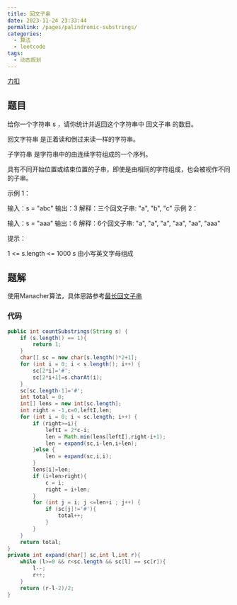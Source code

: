 ```yaml
---
title: 回文子串
date: 2023-11-24 23:33:44
permalink: /pages/palindromic-substrings/
categories:
  - 算法
  - leetcode
tags:
  - 动态规划
---
```


[力扣](https://leetcode-cn.com/problems/palindromic-substrings/)

## 题目
给你一个字符串 s ，请你统计并返回这个字符串中 回文子串 的数目。

回文字符串 是正着读和倒过来读一样的字符串。

子字符串 是字符串中的由连续字符组成的一个序列。

具有不同开始位置或结束位置的子串，即使是由相同的字符组成，也会被视作不同的子串。

示例 1：

输入：s = "abc"
输出：3
解释：三个回文子串: "a", "b", "c"
示例 2：

输入：s = "aaa"
输出：6
解释：6个回文子串: "a", "a", "a", "aa", "aa", "aaa"
 

提示：

1 <= s.length <= 1000
s 由小写英文字母组成

## 题解

使用Manacher算法，具体思路参考[最长回文子串](urlPrefix/page/longest-palindrome-substring)

### 代码

```JAVA
public int countSubstrings(String s) {
    if (s.length() == 1){
        return 1;
    }
    char[] sc = new char[s.length()*2+1];
    for (int i = 0; i < s.length(); i++) {
        sc[2*i]='#';
        sc[2*i+1]=s.charAt(i);
    }
    sc[sc.length-1]='#';
    int total = 0;
    int[] lens = new int[sc.length];
    int right = -1,c=0,leftI,len;
    for (int i = 0; i < sc.length; i++) {
        if (right>=i){
            leftI = 2*c-i;
            len = Math.min(lens[leftI],right-i+1);
            len = expand(sc,i-len,i+len);
        }else {
            len = expand(sc,i,i);
        }
        lens[i]=len;
        if (i+len>right){
            c = i;
            right = i+len;
        }
        for (int j = i; j <=len+i ; j++) {
            if (sc[j]!='#'){
                total++;
            }
        }
    }
    return total;
}
private int expand(char[] sc,int l,int r){
    while (l>=0 && r<sc.length && sc[l] == sc[r]){
        l--;
        r++;
    }
    return (r-l-2)/2;
}
```